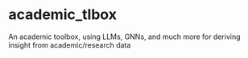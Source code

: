 # academic_tlbox
An academic toolbox, using LLMs, GNNs, and much more for deriving insight from academic/research data
